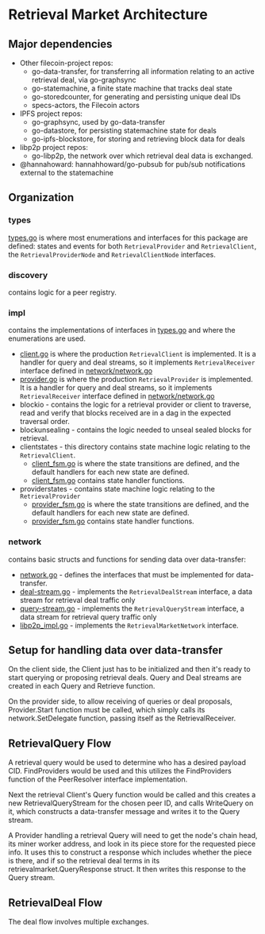 # Retrieval Market Architecture

## Major dependencies
* Other filecoin-project repos:
    * go-data-transfer, for transferring all information relating to an active 
        retrieval deal, via go-graphsync
    * go-statemachine, a finite state machine that tracks deal state
    * go-storedcounter, for generating and persisting unique deal IDs
    * specs-actors, the Filecoin actors
* IPFS project repos:   
    * go-graphsync, used by go-data-transfer
    * go-datastore, for persisting statemachine state for deals
    * go-ipfs-blockstore, for storing and retrieving block data for deals
* libp2p project repos:
    * go-libp2p, the network over which retrieval deal data is exchanged.
* @hannahoward: hannahhoward/go-pubsub for pub/sub notifications external to the statemachine

## Organization
### types
[types.go](./types.go) is where most enumerations and interfaces for this package are defined: states and events for both 
`RetrievalProvider` and `RetrievalClient`, the `RetrievalProviderNode` and `RetrievalClientNode` interfaces.

### discovery
contains logic for a peer registry. 

### impl
contains the implementations of interfaces in [types.go](./types.go) and where the enumerations are used.
* [client.go](./impl/client.go) is where the production `RetrievalClient` is implemented. It is a handler for query and deal streams, so it implements `RetrievalReceiver` interface defined in [network/network.go](./network/network.go)
* [provider.go](./impl/provider.go) is where the production `RetrievalProvider` is implemented. It is a handler for query and deal streams, so it implements `RetrievalReceiver` interface defined in [network/network.go](./network/network.go)
* blockio - contains the logic for a retrieval provider or client to traverse, read and verify that blocks received are in a dag in the expected traversal order.
* blockunsealing - contains the logic needed to unseal sealed blocks for retrieval.
* clientstates - this directory contains state machine logic relating to the `RetrievalClient`.
    * [client_fsm.go](./impl/clientstates/client_fsm.go)  is where the state transitions are defined, and the default handlers for each new state are defined.
    * [client_fsm.go](./impl/clientstates/client_states.go) contains state handler functions.
* providerstates - contains state machine logic relating to the `RetrievalProvider`
    * [provider_fsm.go](./impl/providerstates/provider_fsm.go) is where the state transitions are defined, and the default handlers for each new state are defined.
    * [provider_fsm.go](./impl/providerstates/provider_states.go) contains state handler functions.

### network
contains basic structs and functions for sending data over data-transfer:
* [network.go](./network/network.go) - defines the interfaces that must be implemented for data-transfer.
* [deal-stream.go](./network/deal_stream.go) - implements the `RetrievalDealStream` interface, a data stream for retrieval deal traffic only
* [query-stream.go](./network/query_stream.go) - implements the `RetrievalQueryStream` interface, a data stream for retrieval query traffic only
* [libp2p_impl.go](./network/libp2p_impl.go) - implements the `RetrievalMarketNetwork` interface.

## Setup for handling data over data-transfer
On the client side, the Client just has to be initialized and then it's ready to start querying or proposing retrieval deals.
Query and Deal streams are created in each Query and Retrieve function.

On the provider side, to allow receiving of queries or deal proposals, Provider.Start function must be called, 
which simply calls its network.SetDelegate function, passing itself as the RetrievalReceiver.

## RetrievalQuery Flow
A retrieval query would be used to determine who has a desired payload CID. FindProviders would be used and this utilizes 
the FindProviders function of the PeerResolver interface implementation.

Next the retrieval Client's Query function would be called and this creates a new RetrievalQueryStream for the chosen peer ID, 
and calls WriteQuery on it, which constructs a data-transfer message and writes it to the Query stream.

A Provider handling a retrieval Query will need to get the node's chain head, its miner worker address, and look
in its piece store for the requested piece info. It uses this to construct a response which includes whether the
piece is there, and if so the retrieval deal terms in its retrievalmarket.QueryResponse struct.  It then writes this
response to the Query stream.

## RetrievalDeal Flow
The deal flow involves multiple exchanges. 